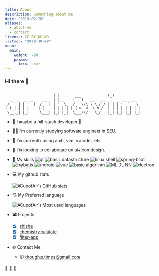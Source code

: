 ```yaml
---
title: About
description: Something about me
date: "2019-02-28"
aliases:
  - about-me
  - contact
license: CC BY-NC-ND
lastmod: "2020-10-09"
menu:
  main:
    weight: -90
    params:
      icon: user
---
```


### Hi there 👋

```shell
                       _                        _
                      | |       ___            (_)
  __ _   _ __    ___  | |__    ( _ )   __   __  _   _ __ ___
 / _` | | '__|  / __| | '_ \   / _ \/\ \ \ / / | | | '_ ` _ \
| (_| | | |    | (__  | | | | | (_>  <  \ V /  | | | | | | | |
 \__,_| |_|     \___| |_| |_|  \___/\/   \_/   |_| |_| |_| |_|
```

- 🔰 I maybe a full-stack developer 🤦
- 👨‍🎓 I’m currently studying software engineer in SEU.
- 🌱 I’m currently using arch, vim, vscode...etc.
- 👯 I’m looking to collaborate on ui&icon design.
- 🔭 My skills
  ![qt](https://img.shields.io/badge/verteran-qt-red "http")
  ![basic datastructure](https://img.shields.io/badge/verteran-basic--datastructure-red "http")
  ![linux shell](https://img.shields.io/badge/verteran-linux-red "http")
  ![spring-boot](https://img.shields.io/badge/worker-sping--boot-blue "http")
  ![mybatis](https://img.shields.io/badge/worker-mybatis-blue "http")
  ![android](https://img.shields.io/badge/worker-android-blue "http")
  ![vue](https://img.shields.io/badge/worker-vue-blue "http")
  ![basic algorithm](https://img.shields.io/badge/worker-basic--algorithm-blue "http")
  ![ML DL NN](https://img.shields.io/badge/newcomer-ML--DL--NN-green "http")
  ![electron](https://img.shields.io/badge/learner-electron-yellow "http")

- 💻 My github stats

  ![ACupofAir's GitHub stats](https://github-readme-stats.vercel.app/api?username=acupofair&show_icons=true&theme=radical "http")

- 💘 My Preferred language

  ![ACupofAir's Most used languages](https://github-readme-stats.vercel.app/api/top-langs/?username=acupofair&layout=compact&langs_count=10&show_icons=true&theme=radical "http")

- 📽️ Projects

  - [x] [zhishe](https://github.com/ACupofAir/zhishe)
  - [x] [chemistry calulate](https://github.com/ACupofAir/Stoichiometric)
  - [x] [filter-app]()

- 🌐 Contact Me
  - 📫 thoughts.times@gmail.com

👊 👊 👊


